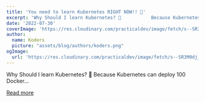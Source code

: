 ```yaml
---
title: 'You need to learn Kubernetes RIGHT NOW!! 🚀'
excerpt: 'Why Should I learn Kubernetes? 🤔           Because Kubernetes can deploy 100 Docker...'
date: '2022-07-30'
coverImage: 'https://res.cloudinary.com/practicaldev/image/fetch/s--SR3M0dj_--/c_imagga_scale,f_auto,fl_progressive,h_420,q_auto,w_1000/https://dev-to-uploads.s3.amazonaws.com/uploads/articles/xu9rmuedt7dl5ruz7cip.png'
author:
  name: Koders
  picture: "assets/blog/authors/koders.png"
ogImage:
  url: 'https://res.cloudinary.com/practicaldev/image/fetch/s--SR3M0dj_--/c_imagga_scale,f_auto,fl_progressive,h_420,q_auto,w_1000/https://dev-to-uploads.s3.amazonaws.com/uploads/articles/xu9rmuedt7dl5ruz7cip.png'
---
```


Why Should I learn Kubernetes? 🤔           Because Kubernetes can deploy 100 Docker...

[Read more](https://dev.to/iarchitsharma/you-need-to-learn-kubernetes-right-now-583d)
